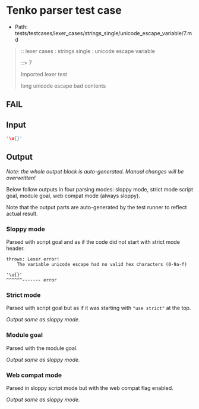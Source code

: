 # Tenko parser test case

- Path: tests/testcases/lexer_cases/strings_single/unicode_escape_variable/7.md

> :: lexer cases : strings single : unicode escape variable
>
> ::> 7
>
> Imported lexer test
>
> long unicode escape bad contents

## FAIL

## Input

`````js
'\u{}'
`````

## Output

_Note: the whole output block is auto-generated. Manual changes will be overwritten!_

Below follow outputs in four parsing modes: sloppy mode, strict mode script goal, module goal, web compat mode (always sloppy).

Note that the output parts are auto-generated by the test runner to reflect actual result.

### Sloppy mode

Parsed with script goal and as if the code did not start with strict mode header.

`````
throws: Lexer error!
    The variable unicode escape had no valid hex characters (0-9a-f)

'\u{}'
^^^^^^------- error
`````

### Strict mode

Parsed with script goal but as if it was starting with `"use strict"` at the top.

_Output same as sloppy mode._

### Module goal

Parsed with the module goal.

_Output same as sloppy mode._

### Web compat mode

Parsed in sloppy script mode but with the web compat flag enabled.

_Output same as sloppy mode._
